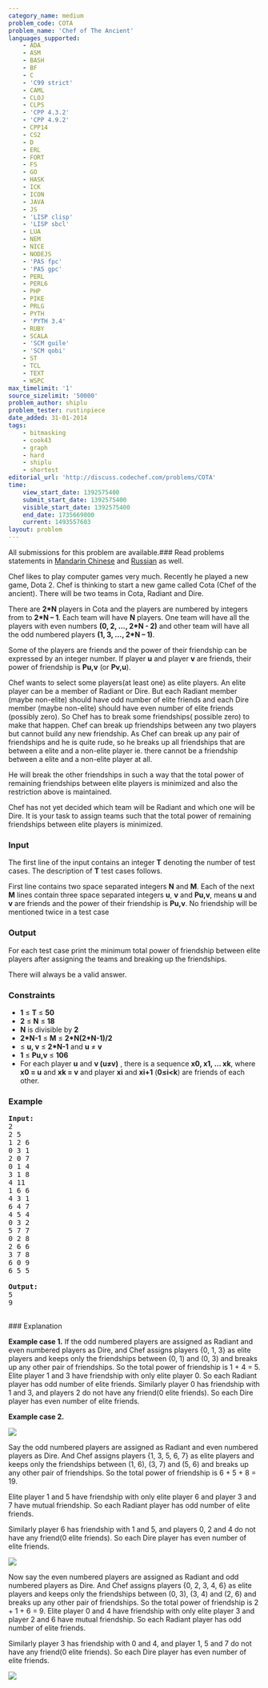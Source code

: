 ```yaml
---
category_name: medium
problem_code: COTA
problem_name: 'Chef of The Ancient'
languages_supported:
    - ADA
    - ASM
    - BASH
    - BF
    - C
    - 'C99 strict'
    - CAML
    - CLOJ
    - CLPS
    - 'CPP 4.3.2'
    - 'CPP 4.9.2'
    - CPP14
    - CS2
    - D
    - ERL
    - FORT
    - FS
    - GO
    - HASK
    - ICK
    - ICON
    - JAVA
    - JS
    - 'LISP clisp'
    - 'LISP sbcl'
    - LUA
    - NEM
    - NICE
    - NODEJS
    - 'PAS fpc'
    - 'PAS gpc'
    - PERL
    - PERL6
    - PHP
    - PIKE
    - PRLG
    - PYTH
    - 'PYTH 3.4'
    - RUBY
    - SCALA
    - 'SCM guile'
    - 'SCM qobi'
    - ST
    - TCL
    - TEXT
    - WSPC
max_timelimit: '1'
source_sizelimit: '50000'
problem_author: shiplu
problem_tester: rustinpiece‎
date_added: 31-01-2014
tags:
    - bitmasking
    - cook43
    - graph
    - hard
    - shiplu
    - shortest
editorial_url: 'http://discuss.codechef.com/problems/COTA'
time:
    view_start_date: 1392575400
    submit_start_date: 1392575400
    visible_start_date: 1392575400
    end_date: 1735669800
    current: 1493557603
layout: problem
---
```

All submissions for this problem are available.###  Read problems statements in [Mandarin Chinese](http://www.codechef.com/download/translated/COOK43/mandarin/COTA.pdf) and [Russian](http://www.codechef.com/download/translated/COOK43/russian/COTA.pdf) as well.

Chef likes to play computer games very much. Recently he played a new game, Dota 2.
Chef is thinking to start a new game called Cota (Chef of the ancient).
There will be two teams in Cota, Radiant and Dire.

There are **2\*N** players in Cota and the players are numbered by integers from  to **2\*N – 1**.
Each team will have **N** players. One team will have all the players with even numbers **(0, 2, …, 2\*N - 2)**
and other team will have all the odd numbered players **(1, 3, …, 2\*N – 1)**.

Some of the players are friends and the power of their friendship can be expressed by an integer number.
If player **u** and player **v** are friends, their power of friendship is **Pu,v** (or **Pv,u**).

Chef wants to select some players(at least one) as elite players.
An elite player can be a member of Radiant or Dire.
But each Radiant member (maybe non-elite) should have odd number of elite friends and each Dire member (maybe non-elite) should have even number of elite friends (possibly zero).
So Chef has to break some friendships( possible zero) to make that happen.
Chef can break up friendships between any two players but cannot build any new friendship.
As Chef can break up any pair of friendships and he is quite rude, so he breaks up all friendships that are between a elite and a non-elite player ie. there cannot be a friendship between a elite and a non-elite player at all.

He will break the other friendships in such a way that the total power of remaining friendships between elite players
is minimized and also the restriction above is maintained.

Chef has not yet decided which team will be Radiant and which one will be Dire. It is your task to assign teams such that the total power of remaining friendships between elite players is minimized.

### Input

The first line of the input contains an integer **T** denoting the number of test cases. The description of **T** test cases follows.

First line contains two space separated integers **N** and **M**. Each of the next **M** lines contain three space separated integers **u**, **v** and **Pu,v**, means **u** and **v** are friends and the power of their friendship is **Pu,v**. No friendship will be mentioned twice in a test case

### Output

For each test case print the minimum total power of friendship between elite players after assigning the teams
and breaking up the friendships.

There will always be a valid answer.

### Constraints

- **1** ≤ **T** ≤ **50**
- **2** ≤ **N** ≤ **18**
- **N** is divisible by **2**
- **2\*N-1** ≤ **M** ≤ **2\*N(2\*N-1)/2**
- ≤ **u, v** ≤ **2\*N-1** and **u** ≠ **v**
- **1** ≤ **Pu,v** ≤ **106**
- For each player **u** and **v (u≠v)** , there is a sequence **x0, x1, ... xk**, where **x0 = u** and **xk = v** and player **xi** and **xi+1** (**0≤i<k**) are friends of each other.

### Example

<pre><b>Input:</b>
2
2 5
1 2 6
0 3 1
2 0 7
0 1 4
3 1 8
4 11
1 6 6
4 3 1
6 4 7
4 5 4
0 3 2
5 7 7
0 2 8
2 6 6
3 7 8
6 0 9
6 5 5

<b>Output:</b>
5
9

</pre>### Explanation
**Example case 1.** If the odd numbered players are assigned as Radiant and even numbered players as Dire, and Chef assigns players {0, 1, 3} as elite players and keeps only the friendships between (0, 1) and (0, 3) and breaks up any other pair of friendships. So the total power of friendship is 1 + 4 = 5. Elite player 1 and 3 have friendship with only elite player 0. So each Radiant player has odd number of elite friends. Similarly player 0 has friendship with 1 and 3, and players 2 do not have any friend(0 elite friends). So each Dire player has even number of elite friends.

**Example case 2.**

![](//www.codechef.com/download/sample2.png)

Say the odd numbered players are assigned as Radiant and even numbered players as Dire.
And Chef assigns players {1, 3, 5, 6, 7} as elite players and keeps only the friendships between (1, 6), (3, 7) and (5, 6) and breaks up any other pair of friendships.
So the total power of friendship is 6 + 5 + 8 = 19.

Elite player 1 and 5 have friendship with only elite player 6 and player 3 and 7 have mutual friendship.
So each Radiant player has odd number of elite friends.

Similarly player 6 has friendship with 1 and 5, and players 0, 2 and 4 do not have any friend(0 elite friends).
So each Dire player has even number of elite friends.

![](//www.codechef.com/download/Even.png)

Now say the even numbered players are assigned as Radiant and odd numbered players as Dire.
And Chef assigns players {0, 2, 3, 4, 6} as elite players and keeps only the friendships between (0, 3), (3, 4) and (2, 6) and breaks up any other pair of friendships.
So the total power of friendship is 2 + 1 + 6 = 9.
Elite player 0 and 4 have friendship with only elite player 3 and player 2 and 6 have mutual friendship.
So each Radiant player has odd number of elite friends.

Similarly player 3 has friendship with 0 and 4, and player 1, 5 and 7 do not have any friend(0 elite friends).
So each Dire player has even number of elite friends.

![](//www.codechef.com/download/Odd.png)
